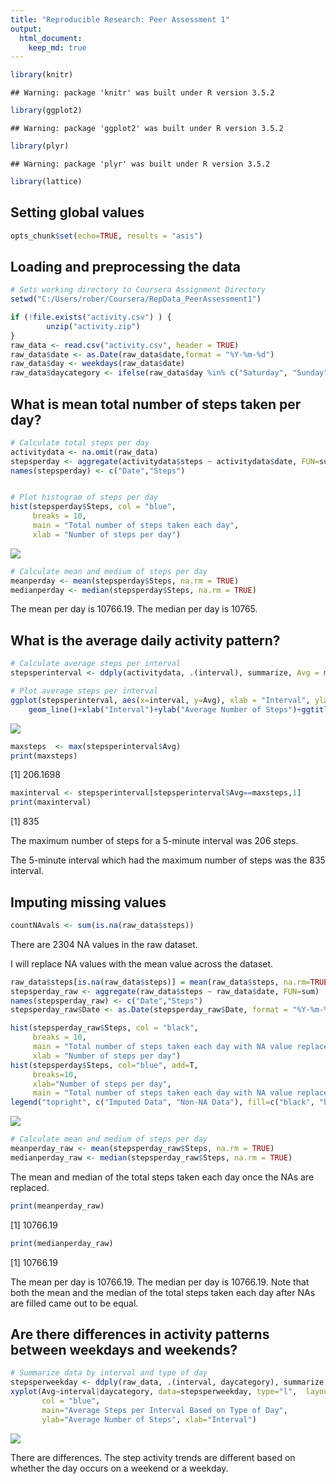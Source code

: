 ```yaml
---
title: "Reproducible Research: Peer Assessment 1"
output: 
  html_document:
    keep_md: true
---
```



```r
library(knitr)
```

```
## Warning: package 'knitr' was built under R version 3.5.2
```

```r
library(ggplot2)
```

```
## Warning: package 'ggplot2' was built under R version 3.5.2
```

```r
library(plyr)
```

```
## Warning: package 'plyr' was built under R version 3.5.2
```

```r
library(lattice)
```

## Setting global values

```r
opts_chunk$set(echo=TRUE, results = "asis")
```


## Loading and preprocessing the data

```r
# Sets working directory to Coursera Assignment Directory
setwd("C:/Users/rober/Coursera/RepData_PeerAssessment1")

if (!file.exists("activity.csv") ) {
        unzip("activity.zip")
}
raw_data <- read.csv("activity.csv", header = TRUE)
raw_data$date <- as.Date(raw_data$date,format = "%Y-%m-%d")
raw_data$day <- weekdays(raw_data$date)
raw_data$daycategory <- ifelse(raw_data$day %in% c("Saturday", "Sunday"), "Weekend", "Weekday")
```


## What is mean total number of steps taken per day?

```r
# Calculate total steps per day
activitydata <- na.omit(raw_data)
stepsperday <- aggregate(activitydata$steps ~ activitydata$date, FUN=sum)
names(stepsperday) <- c("Date","Steps")


# Plot histogram of steps per day
hist(stepsperday$Steps, col = "blue", 
     breaks = 10,
     main = "Total number of steps taken each day",
     xlab = "Number of steps per day")
```

![](PA1_template_files/figure-html/mean_total-1.png)<!-- -->

```r
# Calculate mean and medium of steps per day
meanperday <- mean(stepsperday$Steps, na.rm = TRUE)
medianperday <- median(stepsperday$Steps, na.rm = TRUE)
```
The mean per day is 10766.19. The median per day is 10765.

## What is the average daily activity pattern?


```r
# Calculate average steps per interval
stepsperinterval <- ddply(activitydata, .(interval), summarize, Avg = mean(steps))

# Plot average steps per interval
ggplot(stepsperinterval, aes(x=interval, y=Avg), xlab = "Interval", ylab="Average Number of Steps") +
    geom_line()+xlab("Interval")+ylab("Average Number of Steps")+ggtitle("Average Number of Steps per Interval")
```

![](PA1_template_files/figure-html/daily_activity-1.png)<!-- -->

```r
maxsteps  <- max(stepsperinterval$Avg)
print(maxsteps)
```

[1] 206.1698

```r
maxinterval <- stepsperinterval[stepsperinterval$Avg==maxsteps,1]
print(maxinterval)
```

[1] 835

The maximum number of steps for a 5-minute interval was 206 steps.

The 5-minute interval which had the maximum number of steps was the 835 interval.

## Imputing missing values

```r
countNAvals <- sum(is.na(raw_data$steps))
```
There are 2304 NA values in the raw dataset.

I will replace NA values with the mean value across the dataset.


```r
raw_data$steps[is.na(raw_data$steps)] = mean(raw_data$steps, na.rm=TRUE)
stepsperday_raw <- aggregate(raw_data$steps ~ raw_data$date, FUN=sum)
names(stepsperday_raw) <- c("Date","Steps")
stepsperday_raw$Date <- as.Date(stepsperday_raw$Date, format = "%Y-%m-%d")

hist(stepsperday_raw$Steps, col = "black", 
     breaks = 10,
     main = "Total number of steps taken each day with NA value replaced",
     xlab = "Number of steps per day")
hist(stepsperday$Steps, col="blue", add=T,
     breaks=10, 
     xlab="Number of steps per day", 
     main = "Total number of steps taken each day with NA value replaced")
legend("topright", c("Imputed Data", "Non-NA Data"), fill=c("black", "blue") )
```

![](PA1_template_files/figure-html/replaceNAs-1.png)<!-- -->

```r
# Calculate mean and medium of steps per day
meanperday_raw <- mean(stepsperday_raw$Steps, na.rm = TRUE)
medianperday_raw <- median(stepsperday_raw$Steps, na.rm = TRUE)
```

The mean and median of the total steps taken each day once the NAs are replaced.


```r
print(meanperday_raw)
```

[1] 10766.19

```r
print(medianperday_raw)
```

[1] 10766.19

The mean per day is 10766.19. The median per day is 10766.19. Note that both the mean and the median of the total steps taken each day after NAs are filled came out to be equal.

## Are there differences in activity patterns between weekdays and weekends?


```r
# Summarize data by interval and type of day
stepsperweekday <- ddply(raw_data, .(interval, daycategory), summarize, Avg = mean(steps))
xyplot(Avg~interval|daycategory, data=stepsperweekday, type="l",  layout = c(1,2), 
       col = "blue",
       main="Average Steps per Interval Based on Type of Day", 
       ylab="Average Number of Steps", xlab="Interval")
```

![](PA1_template_files/figure-html/daily_analysis-1.png)<!-- -->

There are differences. The step activity trends are different based on whether the day occurs on a weekend or a weekday. 
